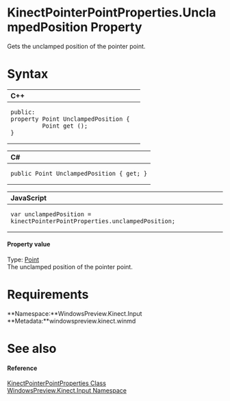 KinectPointerPointProperties.UnclampedPosition Property  
=======================================================  

Gets the unclamped position of the pointer point. <span id="syntaxSection"></span>

Syntax  
======  

<table>
<colgroup>
<col width="100%" />
</colgroup>
<thead>
<tr class="header">
<th align="left">C++</th>
</tr>
</thead>
<tbody>
<tr class="odd">
<td align="left"><pre><code>public:  
property Point UnclampedPosition {  
         Point get ();  
}</code></pre></td>
</tr>
</tbody>
</table>

<table>
<colgroup>
<col width="100%" />
</colgroup>
<thead>
<tr class="header">
<th align="left">C#</th>
</tr>
</thead>
<tbody>
<tr class="odd">
<td align="left"><pre><code>public Point UnclampedPosition { get; }</code></pre></td>
</tr>
</tbody>
</table>

<table>
<colgroup>
<col width="100%" />
</colgroup>
<thead>
<tr class="header">
<th align="left">JavaScript</th>
</tr>
</thead>
<tbody>
<tr class="odd">
<td align="left"><pre><code>var unclampedPosition = kinectPointerPointProperties.unclampedPosition;</code></pre></td>
</tr>
</tbody>
</table>

<span id="ID4ER"></span>
#### Property value  

Type: [Point](http://msdn.microsoft.com/en-us/library/windows.foundation.point.aspx)  
The unclamped position of the pointer point.  

<span id="requirements"></span>

Requirements  
============  

**Namespace:**WindowsPreview.Kinect.Input  
**Metadata:**windowspreview.kinect.winmd  

<span id="ID4E3"></span>

See also  
========  

<span id="ID4E5"></span>
#### Reference  

[KinectPointerPointProperties Class](../../KinectPointerPointProper.md)  
 [WindowsPreview.Kinect.Input Namespace](../../../Kinect.Input.md)  



<!--Please do not edit the data in the comment block below.-->
<!--
TOCTitle : UnclampedPosition Property
RLTitle : KinectPointerPointProperties.UnclampedPosition Property
KeywordK : UnclampedPosition property
KeywordK : KinectPointerPointProperties.UnclampedPosition property
KeywordF : WindowsPreview.Kinect.Input.KinectPointerPointProperties.UnclampedPosition
KeywordF : KinectPointerPointProperties.UnclampedPosition
KeywordF : UnclampedPosition
KeywordF : WindowsPreview.Kinect.Input.KinectPointerPointProperties.UnclampedPosition
KeywordA : P:WindowsPreview.Kinect.Input.KinectPointerPointProperties.UnclampedPosition
AssetID : P:WindowsPreview.Kinect.Input.KinectPointerPointProperties.UnclampedPosition
Locale : en-us
CommunityContent : 1
APIType : Managed
APILocation : windowspreview.kinect.winmd
APIName : WindowsPreview.Kinect.Input.KinectPointerPointProperties.UnclampedPosition
TargetOS : Windows
TopicType : kbSyntax
DevLang : VB
DevLang : CSharp
DevLang : JavaScript
DevLang : C++
DocSet : K4Wv2
ProjType : K4Wv2Proj
Technology : Kinect for Windows
Product : Kinect for Windows SDK v2
productversion : 20
-->
